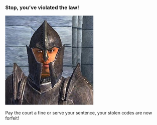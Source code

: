 ### Stop, you’ve violated the law!
![Image of Yaktocat](https://github.com/autumnation/autumnation/blob/main/stoprightthere.jpg)

Pay the court a fine or serve your sentence, your stolen codes are now forfeit!
